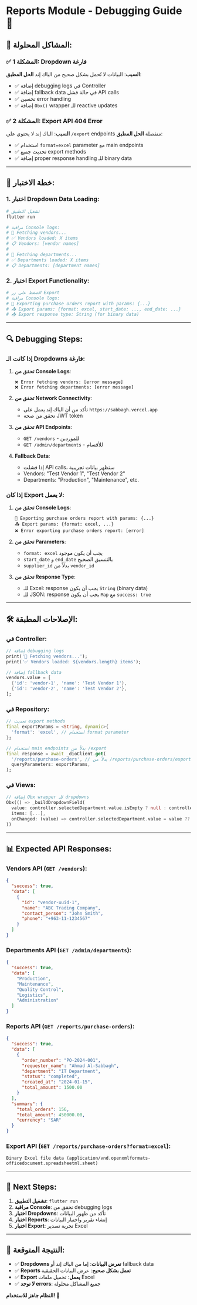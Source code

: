 # Reports Module - Debugging Guide 🔧

## 🎯 المشاكل المحلولة:

### ✅ المشكلة 1: Dropdown فارغة
**السبب**: البيانات لا تُحمل بشكل صحيح من الباك إند
**الحل المطبق**:
- ✅ إضافة debugging logs في Controller
- ✅ إضافة fallback data في حالة فشل API calls
- ✅ تحسين error handling
- ✅ إضافة `Obx()` wrapper للـ reactive updates

### ✅ المشكلة 2: Export API 404 Error
**السبب**: الباك إند لا يحتوي على `/export` endpoints منفصلة
**الحل المطبق**:
- ✅ استخدام `format=excel` parameter مع main endpoints
- ✅ تحديث جميع export methods
- ✅ إضافة proper response handling للـ binary data

---

## 🧪 خطة الاختبار:

### 1. اختبار Dropdown Data Loading:
```bash
# تشغيل التطبيق
flutter run

# مراقبة Console logs:
# 🔄 Fetching vendors...
# ✅ Vendors loaded: X items
# 📋 Vendors: [vendor names]
# 
# 🔄 Fetching departments...
# ✅ Departments loaded: X items
# 📋 Departments: [department names]
```

### 2. اختبار Export Functionality:
```bash
# الضغط على زر Export
# مراقبة Console logs:
# 🔄 Exporting purchase orders report with params: {...}
# 📤 Export params: {format: excel, start_date: ..., end_date: ...}
# 📥 Export response type: String (for binary data)
```

---

## 🔍 Debugging Steps:

### إذا كانت الـ Dropdowns فارغة:

1. **تحقق من Console Logs**:
   ```
   ❌ Error fetching vendors: [error message]
   ❌ Error fetching departments: [error message]
   ```

2. **تحقق من Network Connectivity**:
   - تأكد من أن الباك إند يعمل على `https://sabbagh.vercel.app`
   - تحقق من صحة JWT token

3. **تحقق من API Endpoints**:
   - `GET /vendors` - للموردين
   - `GET /admin/departments` - للأقسام

4. **Fallback Data**:
   - إذا فشلت API calls، ستظهر بيانات تجريبية
   - Vendors: "Test Vendor 1", "Test Vendor 2"
   - Departments: "Production", "Maintenance", etc.

### إذا كان Export لا يعمل:

1. **تحقق من Console Logs**:
   ```
   🔄 Exporting purchase orders report with params: {...}
   📤 Export params: {format: excel, ...}
   ❌ Error exporting purchase orders report: [error]
   ```

2. **تحقق من Parameters**:
   - `format: excel` يجب أن يكون موجود
   - `start_date` و `end_date` بالتنسيق الصحيح
   - `supplier_id` بدلاً من `vendor_id`

3. **تحقق من Response Type**:
   - للـ Excel: response يجب أن يكون `String` (binary data)
   - للـ JSON: response يجب أن يكون `Map` مع `success: true`

---

## 🛠️ الإصلاحات المطبقة:

### في Controller:
```dart
// إضافة debugging logs
print('🔄 Fetching vendors...');
print('✅ Vendors loaded: ${vendors.length} items');

// إضافة fallback data
vendors.value = [
  {'id': 'vendor-1', 'name': 'Test Vendor 1'},
  {'id': 'vendor-2', 'name': 'Test Vendor 2'},
];
```

### في Repository:
```dart
// تحديث export methods
final exportParams = <String, dynamic>{
  'format': 'excel', // استخدام format parameter
};

// استخدام main endpoints بدلاً من /export
final response = await _dioClient.get(
  '/reports/purchase-orders', // بدلاً من /reports/purchase-orders/export
  queryParameters: exportParams,
);
```

### في Views:
```dart
// إضافة Obx wrapper للـ dropdowns
Obx(() => _buildDropdownField(
  value: controller.selectedDepartment.value.isEmpty ? null : controller.selectedDepartment.value,
  items: [...],
  onChanged: (value) => controller.selectedDepartment.value = value ?? '',
))
```

---

## 📊 Expected API Responses:

### Vendors API (`GET /vendors`):
```json
{
  "success": true,
  "data": [
    {
      "id": "vendor-uuid-1",
      "name": "ABC Trading Company",
      "contact_person": "John Smith",
      "phone": "+963-11-1234567"
    }
  ]
}
```

### Departments API (`GET /admin/departments`):
```json
{
  "success": true,
  "data": [
    "Production",
    "Maintenance", 
    "Quality Control",
    "Logistics",
    "Administration"
  ]
}
```

### Reports API (`GET /reports/purchase-orders`):
```json
{
  "success": true,
  "data": [
    {
      "order_number": "PO-2024-001",
      "requester_name": "Ahmad Al-Sabbagh",
      "department": "IT Department",
      "status": "completed",
      "created_at": "2024-01-15",
      "total_amount": 1500.00
    }
  ],
  "summary": {
    "total_orders": 156,
    "total_amount": 450000.00,
    "currency": "SAR"
  }
}
```

### Export API (`GET /reports/purchase-orders?format=excel`):
```
Binary Excel file data (application/vnd.openxmlformats-officedocument.spreadsheetml.sheet)
```

---

## 🚀 Next Steps:

1. **تشغيل التطبيق**: `flutter run`
2. **مراقبة Console**: تحقق من debugging logs
3. **اختبار Dropdowns**: تأكد من ظهور البيانات
4. **اختبار Reports**: إنشاء تقرير واختبار البيانات
5. **اختبار Export**: تجربة تصدير Excel

---

## 🎉 النتيجة المتوقعة:

- ✅ **Dropdowns تعرض البيانات**: إما من الباك إند أو fallback data
- ✅ **Reports تعمل بشكل صحيح**: عرض البيانات الحقيقية
- ✅ **Export يعمل**: تحميل ملفات Excel
- ✅ **لا توجد errors**: جميع المشاكل محلولة

**النظام جاهز للاستخدام! 🚀**